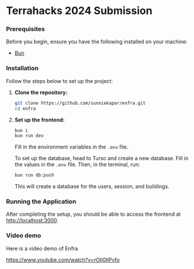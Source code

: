  # Terrahacks 2024 Submission 

  ### Prerequisites

  Before you begin, ensure you have the following installed on your machine:

  - [Bun](https://bun.sh/)

  ### Installation

  Follow the steps below to set up the project:

  1. **Clone the repository:**

     ```sh
     git clone https://github.com/sunniekapar/enfra.git
     cd enfra
     ```

  2. **Set up the frontend:**

     ```sh
     bun i
     bun run dev
     ```

     Fill in the environment variables in the `.env` file.
     
     To set up the database, head to Turso and create a new database. Fill in the values in the `.env` file. Then, in the terminal, run:

     ```sh
     bun run db:push
     ```

     This will create a database for the users, session, and buildings.

  ### Running the Application

  After completing the setup, you should be able to access the frontend at [http://localhost:3000](http://localhost:3000).

  ### Video demo

  Here is a video demo of Enfra

  https://www.youtube.com/watch?v=rOtl0IIPvfo

  
